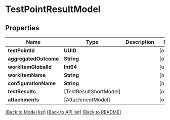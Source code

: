 # TestPointResultModel

## Properties
Name | Type | Description | Notes
------------ | ------------- | ------------- | -------------
**testPointId** | **UUID** |  | [optional] 
**aggregatedOutcome** | **String** |  | [optional] 
**workItemGlobalId** | **Int64** |  | [optional] 
**workItemName** | **String** |  | [optional] 
**configurationName** | **String** |  | [optional] 
**testResults** | [TestResultShortModel] |  | [optional] 
**attachments** | [AttachmentModel] |  | [optional] 

[[Back to Model list]](../README.md#documentation-for-models) [[Back to API list]](../README.md#documentation-for-api-endpoints) [[Back to README]](../README.md)


